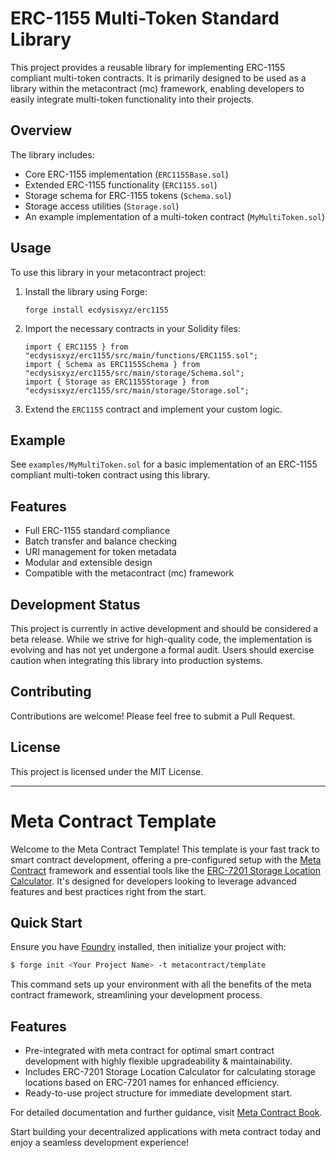 # ERC-1155 Multi-Token Standard Library

This project provides a reusable library for implementing ERC-1155 compliant multi-token contracts. It is primarily designed to be used as a library within the metacontract (mc) framework, enabling developers to easily integrate multi-token functionality into their projects.

## Overview

The library includes:

- Core ERC-1155 implementation (`ERC1155Base.sol`)
- Extended ERC-1155 functionality (`ERC1155.sol`)
- Storage schema for ERC-1155 tokens (`Schema.sol`)
- Storage access utilities (`Storage.sol`)
- An example implementation of a multi-token contract (`MyMultiToken.sol`)

## Usage

To use this library in your metacontract project:

1. Install the library using Forge:
   ```
   forge install ecdysisxyz/erc1155
   ```
2. Import the necessary contracts in your Solidity files:
   ```solidity
   import { ERC1155 } from "ecdysisxyz/erc1155/src/main/functions/ERC1155.sol";
   import { Schema as ERC1155Schema } from "ecdysisxyz/erc1155/src/main/storage/Schema.sol";
   import { Storage as ERC1155Storage } from "ecdysisxyz/erc1155/src/main/storage/Storage.sol";
   ```
3. Extend the `ERC1155` contract and implement your custom logic.

## Example

See `examples/MyMultiToken.sol` for a basic implementation of an ERC-1155 compliant multi-token contract using this library.

## Features

- Full ERC-1155 standard compliance
- Batch transfer and balance checking
- URI management for token metadata
- Modular and extensible design
- Compatible with the metacontract (mc) framework

## Development Status

This project is currently in active development and should be considered a beta release. While we strive for high-quality code, the implementation is evolving and has not yet undergone a formal audit. Users should exercise caution when integrating this library into production systems.

## Contributing

Contributions are welcome! Please feel free to submit a Pull Request.

## License

This project is licensed under the MIT License.


---

# Meta Contract Template
Welcome to the Meta Contract Template! This template is your fast track to smart contract development, offering a pre-configured setup with the [Meta Contract](https://github.com/metacontract/mc) framework and essential tools like the [ERC-7201 Storage Location Calculator](https://github.com/metacontract/erc7201). It's designed for developers looking to leverage advanced features and best practices right from the start.

## Quick Start
Ensure you have [Foundry](https://github.com/foundry-rs/foundry) installed, then initialize your project with:
```sh
$ forge init <Your Project Name> -t metacontract/template
```
This command sets up your environment with all the benefits of the meta contract framework, streamlining your development process.

## Features
- Pre-integrated with meta contract for optimal smart contract development with highly flexible upgradeability & maintainability.
- Includes ERC-7201 Storage Location Calculator for calculating storage locations based on ERC-7201 names for enhanced efficiency.
- Ready-to-use project structure for immediate development start.

For detailed documentation and further guidance, visit [Meta Contract Book](https://mc-book.ecdysis.xyz/).

Start building your decentralized applications with meta contract today and enjoy a seamless development experience!
